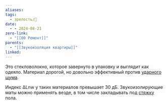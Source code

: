 ```yaml
---
aliases: 
tags:
  - зрелость/🌱
date:
  - - 2024-08-21
zero-link:
  - "[[00 Ремонт]]"
parents:
  - "[[Звукоизоляция квартиры]]"
linked:
---
```

Это стекловолокно, которое завернуто в упаковку и выглядит как одеяло. Материал дорогой, но довольно эффективный против [ударного шума](Структурный%20шум.md).

Индекс ΔLnw у таких материалов превышает 30 дБ. Звукоизолирующие маты можно применять везде, в том числе закладывать под [стяжку](Стяжка%20пола.md) пола.